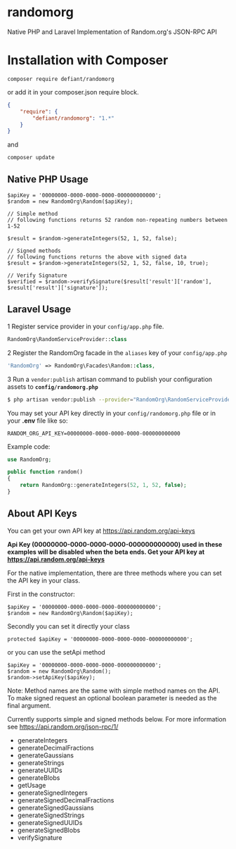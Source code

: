 # randomorg
Native PHP and Laravel Implementation of Random.org's  JSON-RPC API

# Installation with Composer

    composer require defiant/randomorg

or add it in your composer.json require block.

```json
{
    "require": {
        "defiant/randomorg": "1.*"
    }
}
```

and

    composer update

## Native PHP Usage

```
$apiKey = '00000000-0000-0000-0000-000000000000';
$random = new RandomOrg\Random($apiKey);

// Simple method
// following functions returns 52 random non-repeating numbers between 1-52

$result = $random->generateIntegers(52, 1, 52, false);

// Signed methods
// following functions returns the above with signed data
$result = $random->generateIntegers(52, 1, 52, false, 10, true);

// Verify Signature
$verified = $random->verifySignature($result['result']['random'], $result['result']['signature']);
```

## Laravel Usage

1 Register service provider in your `config/app.php` file.

```php
RandomOrg\RandomServiceProvider::class
```

2 Register the RandomOrg facade in the `aliases` key of your `config/app.php`

```php
'RandomOrg' => RandomOrg\Facades\Random::class,
```

3 Run a `vendor:publish` artisan command to publish your configuration assets to **`config/randomorg.php`**

```bash
$ php artisan vendor:publish --provider="RandomOrg\RandomServiceProvider"
```

You may set your API key directly in your `config/randomorg.php` file or in your **.env** file like so:

    RANDOM_ORG_API_KEY=00000000-0000-0000-0000-000000000000

Example code:

```php
use RandomOrg;

public function random()
{
    return RandomOrg::generateIntegers(52, 1, 52, false);
}
```

## About API Keys
You can get your own API key at https://api.random.org/api-keys

__Api Key (00000000-0000-0000-0000-000000000000) used in these examples will be disabled
when the beta ends. Get your API key at https://api.random.org/api-keys__

For the native implementation, there are three methods where you can set the API key in your class.

First in the constructor:
```
$apiKey = '00000000-0000-0000-0000-000000000000';
$random = new RandomOrg\Random($apiKey);
```

Secondly you can set it directly your class
```
protected $apiKey = '00000000-0000-0000-0000-000000000000';
```

or you can use the setApi method
```
$apiKey = '00000000-0000-0000-0000-000000000000';
$random = new RandomOrg\Random();
$random->setApiKey($apiKey);
```

Note: Method names are the same with simple method names on the API. To make signed request an optional boolean parameter is needed as the final argument.

Currently supports simple and signed methods below. For more information see https://api.random.org/json-rpc/1/

- generateIntegers
- generateDecimalFractions
- generateGaussians
- generateStrings
- generateUUIDs
- generateBlobs
- getUsage
- generateSignedIntegers
- generateSignedDecimalFractions
- generateSignedGaussians
- generateSignedStrings
- generateSignedUUIDs
- generateSignedBlobs
- verifySignature
